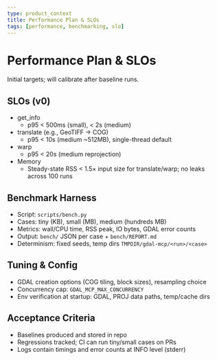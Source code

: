 ```yaml
---
type: product_context
title: Performance Plan & SLOs
tags: [performance, benchmarking, slo]
---
```


# Performance Plan & SLOs

Initial targets; will calibrate after baseline runs.

## SLOs (v0)

- get_info
  - p95 < 500ms (small), < 2s (medium)
- translate (e.g., GeoTIFF → COG)
  - p95 < 10s (medium ~512MB), single-thread default
- warp
  - p95 < 20s (medium reprojection)
- Memory
  - Steady-state RSS < 1.5× input size for translate/warp; no leaks across 100 runs

## Benchmark Harness

- Script: `scripts/bench.py`
- Cases: tiny (KB), small (MB), medium (hundreds MB)
- Metrics: wall/CPU time, RSS peak, IO bytes, GDAL error counts
- Output: `bench/` JSON per case + `bench/REPORT.md`
- Determinism: fixed seeds, temp dirs `TMPDIR/gdal-mcp/<run>/<case>`

## Tuning & Config

- GDAL creation options (COG tiling, block sizes), resampling choice
- Concurrency cap: `GDAL_MCP_MAX_CONCURRENCY`
- Env verification at startup: GDAL, PROJ data paths, temp/cache dirs

## Acceptance Criteria

- Baselines produced and stored in repo
- Regressions tracked; CI can run tiny/small cases on PRs
- Logs contain timings and error counts at INFO level (stderr)
